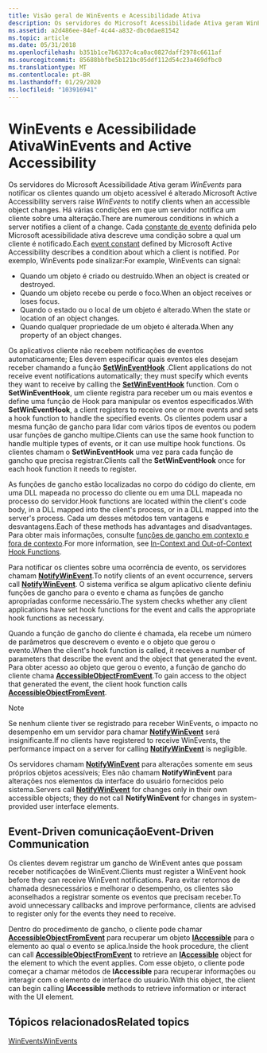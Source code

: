 ```yaml
---
title: Visão geral de WinEvents e Acessibilidade Ativa
description: Os servidores do Microsoft Acessibilidade Ativa geram WinEvents para notificar os clientes quando um objeto acessível é alterado.
ms.assetid: a2d486ee-84ef-4c44-a832-dbc0dae81542
ms.topic: article
ms.date: 05/31/2018
ms.openlocfilehash: b351b1ce7b6337c4ca0ac0827daff2978c6611af
ms.sourcegitcommit: 85688bbfbe5b121bc05ddf112d54c23a469dfbc0
ms.translationtype: MT
ms.contentlocale: pt-BR
ms.lasthandoff: 01/29/2020
ms.locfileid: "103916941"
---
```

# <a name="winevents-and-active-accessibility"></a><span data-ttu-id="57e58-103">WinEvents e Acessibilidade Ativa</span><span class="sxs-lookup"><span data-stu-id="57e58-103">WinEvents and Active Accessibility</span></span>

<span data-ttu-id="57e58-104">Os servidores do Microsoft Acessibilidade Ativa geram *WinEvents* para notificar os clientes quando um objeto acessível é alterado.</span><span class="sxs-lookup"><span data-stu-id="57e58-104">Microsoft Active Accessibility servers raise *WinEvents* to notify clients when an accessible object changes.</span></span> <span data-ttu-id="57e58-105">Há várias condições em que um servidor notifica um cliente sobre uma alteração.</span><span class="sxs-lookup"><span data-stu-id="57e58-105">There are numerous conditions in which a server notifies a client of a change.</span></span> <span data-ttu-id="57e58-106">Cada [constante de evento](event-constants.md) definida pelo Microsoft acessibilidade ativa descreve uma condição sobre a qual um cliente é notificado.</span><span class="sxs-lookup"><span data-stu-id="57e58-106">Each [event constant](event-constants.md) defined by Microsoft Active Accessibility describes a condition about which a client is notified.</span></span> <span data-ttu-id="57e58-107">Por exemplo, WinEvents pode sinalizar:</span><span class="sxs-lookup"><span data-stu-id="57e58-107">For example, WinEvents can signal:</span></span>

- <span data-ttu-id="57e58-108">Quando um objeto é criado ou destruído.</span><span class="sxs-lookup"><span data-stu-id="57e58-108">When an object is created or destroyed.</span></span>
- <span data-ttu-id="57e58-109">Quando um objeto recebe ou perde o foco.</span><span class="sxs-lookup"><span data-stu-id="57e58-109">When an object receives or loses focus.</span></span>
- <span data-ttu-id="57e58-110">Quando o estado ou o local de um objeto é alterado.</span><span class="sxs-lookup"><span data-stu-id="57e58-110">When the state or location of an object changes.</span></span>
- <span data-ttu-id="57e58-111">Quando qualquer propriedade de um objeto é alterada.</span><span class="sxs-lookup"><span data-stu-id="57e58-111">When any property of an object changes.</span></span>

<span data-ttu-id="57e58-112">Os aplicativos cliente não recebem notificações de eventos automaticamente; Eles devem especificar quais eventos eles desejam receber chamando a função [**SetWinEventHook**](/windows/desktop/api/Winuser/nf-winuser-setwineventhook) .</span><span class="sxs-lookup"><span data-stu-id="57e58-112">Client applications do not receive event notifications automatically; they must specify which events they want to receive by calling the [**SetWinEventHook**](/windows/desktop/api/Winuser/nf-winuser-setwineventhook) function.</span></span> <span data-ttu-id="57e58-113">Com o **SetWinEventHook**, um cliente registra para receber um ou mais eventos e define uma função de Hook para manipular os eventos especificados.</span><span class="sxs-lookup"><span data-stu-id="57e58-113">With **SetWinEventHook**, a client registers to receive one or more events and sets a hook function to handle the specified events.</span></span> <span data-ttu-id="57e58-114">Os clientes podem usar a mesma função de gancho para lidar com vários tipos de eventos ou podem usar funções de gancho multipe.</span><span class="sxs-lookup"><span data-stu-id="57e58-114">Clients can use the same hook function to handle multiple types of events, or it can use multipe hook functions.</span></span> <span data-ttu-id="57e58-115">Os clientes chamam o **SetWinEventHook** uma vez para cada função de gancho que precisa registrar.</span><span class="sxs-lookup"><span data-stu-id="57e58-115">Clients call the **SetWinEventHook** once for each hook function it needs to register.</span></span>

<span data-ttu-id="57e58-116">As funções de gancho estão localizadas no corpo do código do cliente, em uma DLL mapeada no processo do cliente ou em uma DLL mapeada no processo do servidor.</span><span class="sxs-lookup"><span data-stu-id="57e58-116">Hook functions are located within the client's code body, in a DLL mapped into the client's process, or in a DLL mapped into the server's process.</span></span> <span data-ttu-id="57e58-117">Cada um desses métodos tem vantagens e desvantagens.</span><span class="sxs-lookup"><span data-stu-id="57e58-117">Each of these methods has advantages and disadvantages.</span></span> <span data-ttu-id="57e58-118">Para obter mais informações, consulte [funções de gancho em contexto e fora de contexto](in-context-and-out-of-context-hook-functions.md).</span><span class="sxs-lookup"><span data-stu-id="57e58-118">For more information, see [In-Context and Out-of-Context Hook Functions](in-context-and-out-of-context-hook-functions.md).</span></span>

<span data-ttu-id="57e58-119">Para notificar os clientes sobre uma ocorrência de evento, os servidores chamam [**NotifyWinEvent**](/windows/desktop/api/Winuser/nf-winuser-notifywinevent).</span><span class="sxs-lookup"><span data-stu-id="57e58-119">To notify clients of an event occurrence, servers call [**NotifyWinEvent**](/windows/desktop/api/Winuser/nf-winuser-notifywinevent).</span></span> <span data-ttu-id="57e58-120">O sistema verifica se algum aplicativo cliente definiu funções de gancho para o evento e chama as funções de gancho apropriadas conforme necessário.</span><span class="sxs-lookup"><span data-stu-id="57e58-120">The system checks whether any client applications have set hook functions for the event and calls the appropriate hook functions as necessary.</span></span>

<span data-ttu-id="57e58-121">Quando a função de gancho do cliente é chamada, ela recebe um número de parâmetros que descrevem o evento e o objeto que gerou o evento.</span><span class="sxs-lookup"><span data-stu-id="57e58-121">When the client's hook function is called, it receives a number of parameters that describe the event and the object that generated the event.</span></span> <span data-ttu-id="57e58-122">Para obter acesso ao objeto que gerou o evento, a função de gancho do cliente chama [**AccessibleObjectFromEvent**](/windows/desktop/api/Oleacc/nf-oleacc-accessibleobjectfromevent).</span><span class="sxs-lookup"><span data-stu-id="57e58-122">To gain access to the object that generated the event, the client hook function calls [**AccessibleObjectFromEvent**](/windows/desktop/api/Oleacc/nf-oleacc-accessibleobjectfromevent).</span></span>

> [!NOTE]
> <span data-ttu-id="57e58-123">Se nenhum cliente tiver se registrado para receber WinEvents, o impacto no desempenho em um servidor para chamar [**NotifyWinEvent**](/windows/desktop/api/Winuser/nf-winuser-notifywinevent) será insignificante.</span><span class="sxs-lookup"><span data-stu-id="57e58-123">If no clients have registered to receive WinEvents, the performance impact on a server for calling [**NotifyWinEvent**](/windows/desktop/api/Winuser/nf-winuser-notifywinevent) is negligible.</span></span>
>
> <span data-ttu-id="57e58-124">Os servidores chamam [**NotifyWinEvent**](/windows/desktop/api/Winuser/nf-winuser-notifywinevent) para alterações somente em seus próprios objetos acessíveis; Eles não chamam **NotifyWinEvent** para alterações nos elementos da interface do usuário fornecidos pelo sistema.</span><span class="sxs-lookup"><span data-stu-id="57e58-124">Servers call [**NotifyWinEvent**](/windows/desktop/api/Winuser/nf-winuser-notifywinevent) for changes only in their own accessible objects; they do not call **NotifyWinEvent** for changes in system-provided user interface elements.</span></span>

## <a name="event-driven-communication"></a><span data-ttu-id="57e58-125">Event-Driven comunicação</span><span class="sxs-lookup"><span data-stu-id="57e58-125">Event-Driven Communication</span></span>

<span data-ttu-id="57e58-126">Os clientes devem registrar um gancho de WinEvent antes que possam receber notificações de WinEvent.</span><span class="sxs-lookup"><span data-stu-id="57e58-126">Clients must register a WinEvent hook before they can receive WinEvent notifications.</span></span> <span data-ttu-id="57e58-127">Para evitar retornos de chamada desnecessários e melhorar o desempenho, os clientes são aconselhados a registrar somente os eventos que precisam receber.</span><span class="sxs-lookup"><span data-stu-id="57e58-127">To avoid unnecessary callbacks and improve performance, clients are advised to register only for the events they need to receive.</span></span>

<span data-ttu-id="57e58-128">Dentro do procedimento de gancho, o cliente pode chamar [**AccessibleObjectFromEvent**](/windows/desktop/api/Oleacc/nf-oleacc-accessibleobjectfromevent) para recuperar um objeto [**IAccessible**](/windows/desktop/api/oleacc/nn-oleacc-iaccessible) para o elemento ao qual o evento se aplica.</span><span class="sxs-lookup"><span data-stu-id="57e58-128">Inside the hook procedure, the client can call [**AccessibleObjectFromEvent**](/windows/desktop/api/Oleacc/nf-oleacc-accessibleobjectfromevent) to retrieve an [**IAccessible**](/windows/desktop/api/oleacc/nn-oleacc-iaccessible) object for the element to which the event applies.</span></span> <span data-ttu-id="57e58-129">Com esse objeto, o cliente pode começar a chamar métodos de **IAccessible** para recuperar informações ou interagir com o elemento de interface do usuário.</span><span class="sxs-lookup"><span data-stu-id="57e58-129">With this object, the client can begin calling **IAccessible** methods to retrieve information or interact with the UI element.</span></span>

## <a name="related-topics"></a><span data-ttu-id="57e58-130">Tópicos relacionados</span><span class="sxs-lookup"><span data-stu-id="57e58-130">Related topics</span></span>

[<span data-ttu-id="57e58-131">WinEvents</span><span class="sxs-lookup"><span data-stu-id="57e58-131">WinEvents</span></span>](winevents-infrastructure.md)

